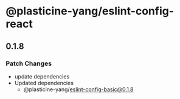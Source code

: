 # @plasticine-yang/eslint-config-react

## 0.1.8

### Patch Changes

- update dependencies
- Updated dependencies
  - @plasticine-yang/eslint-config-basic@0.1.8
